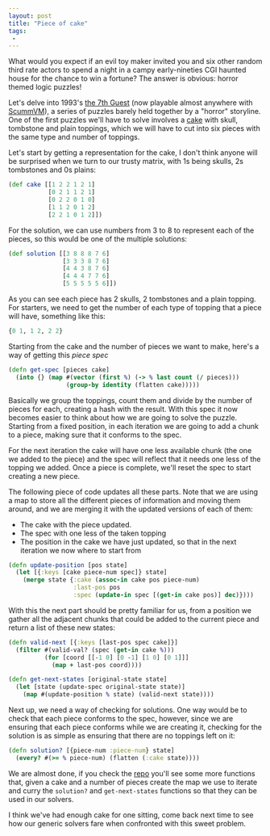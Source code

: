 ```yaml
---
layout: post
title: "Piece of cake"
tags:
 -
---
```


What would you expect if an evil toy maker invited you and six other random
third rate actors to spend a night in a campy early-nineties CGI haunted house
for the chance to win a fortune? The answer is obvious: horror themed logic
puzzles!

Let's delve into 1993's [the 7th
Guest](http://en.wikipedia.org/wiki/7th_Guest) (now playable almost anywhere
with [ScummVM](http://scummvm.org)), a series of puzzles barely held together
by a "horror" storyline.  One of the first puzzles we'll have to solve
involves
a [cake](http://www.mobygames.com/images/shots/l/343866-the-7th-guest-dos-screenshot-cake-puzzles.png)
with skull, tombstone and plain toppings, which we will have to cut into six
pieces with the same type and number of toppings.

Let's start by getting a representation for the cake, I don't think anyone
will be surprised when we turn to our trusty matrix, with 1s being skulls, 2s
tombstones and 0s plains:

~~~clojure
(def cake [[1 2 2 1 2 1]
           [0 2 1 1 2 1] 
           [0 2 2 0 1 0]
           [1 1 2 0 1 2]
           [2 2 1 0 1 2]])
~~~

For the solution, we can use numbers from 3 to 8 to represent each of the
pieces, so this would be one of the multiple solutions:

~~~clojure
(def solution [[3 8 8 8 7 6] 
               [3 3 3 8 7 6] 
               [4 4 3 8 7 6] 
               [4 4 4 7 7 6] 
               [5 5 5 5 5 6]])
~~~

As you can see each piece has 2 skulls, 2 tombstones and a plain topping. For
starters, we need to get the number of each type of topping that a piece will
have, something like this:

~~~clojure 
{0 1, 1 2, 2 2}
~~~

Starting from the cake and the number of pieces we want to make, here's a way
of getting this _piece spec_

~~~clojure
(defn get-spec [pieces cake]
  (into {} (map #(vector (first %) (-> % last count (/ pieces))) 
                (group-by identity (flatten cake)))))
~~~

Basically we group the toppings, count them and divide by the number of pieces
for each, creating a hash with the result. With this spec it now becomes
easier to think about how we are going to solve the puzzle. Starting from
a fixed position, in each iteration we are going to add a chunk to a piece,
making sure that it conforms to the spec. 

For the next iteration the cake will have one less available chunk (the one we
added to the piece) and the spec will reflect that it needs one less of the
topping we added. Once a piece is complete, we'll reset the spec to start
creating a new piece.

The following piece of code updates all these parts. Note that we are using
a map to store all the different pieces of information and moving them around,
and we are merging it with the updated versions of each of them: 

  * The cake with the piece updated.
  * The spec with one less of the taken topping
  * The position in the cake we have just updated, so that in the next
    iteration we now where to start from

~~~clojure
(defn update-position [pos state]
  (let [{:keys [cake piece-num spec]} state]
    (merge state {:cake (assoc-in cake pos piece-num)
                  :last-pos pos
                  :spec (update-in spec [(get-in cake pos)] dec)})))
~~~

With this the next part should be pretty familiar for us, from a position we
gather all the adjacent chunks that could be added to the current piece and
return a list of these new states:

~~~clojure
(defn valid-next [{:keys [last-pos spec cake]}]
  (filter #(valid-val? (spec (get-in cake %)))
          (for [coord [[-1 0] [0 -1] [1 0] [0 1]]] 
            (map + last-pos coord))))

(defn get-next-states [original-state state]
  (let [state (update-spec original-state state)]
    (map #(update-position % state) (valid-next state))))
~~~

Next up, we need a way of checking for solutions. One way would be to check
that each piece conforms to the spec, however, since we are ensuring that each
piece conforms while we are creating it, checking for the solution is as
simple as ensuring that there are no toppings left on it:

~~~clojure
(defn solution? [{piece-num :piece-num} state]
  (every? #(>= % piece-num) (flatten (:cake state))))
~~~

We are almost done, if you check the
[repo](https://github.com/dgsuarez/adventure-puzzle-solver/blob/master/src/adventure_puzzle_solver/seventh_cake.clj)
you'll see some more functions that, given a cake and a number of pieces
create the map we use to iterate and curry the `solution?` and
`get-next-states` functions so that they can be used in our solvers. 

I think we've had enough cake for one sitting, come back next time to see how
our generic solvers fare when confronted with this sweet problem.
